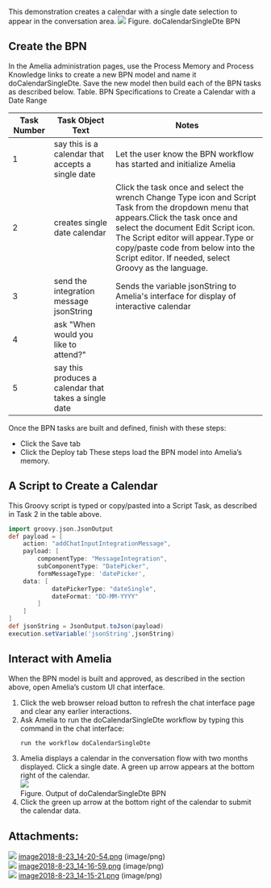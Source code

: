 This demonstration creates a calendar with a single date selection to appear in the conversation area.
![](attachments/11939957/11939958.png)
Figure. doCalendarSingleDte BPN
## Create the BPN
In the Amelia administration pages, use the Process Memory and Process Knowledge links to create a new BPN model and name it doCalendarSingleDte. Save the new model then build each of the BPN tasks as described below.
Table. BPN Specifications to Create a Calendar with a Date Range

| Task Number | Task Object Text | Notes |
| ----|----|----|
| 1 | say this is a calendar that accepts a single date | Let the user know the BPN workflow has started and initialize Amelia |
| 2 | creates single date calendar | Click the task once and select the wrench Change Type icon and Script Task from the dropdown menu that appears.Click the task once and select the document Edit Script icon. The Script editor will appear.Type or copy/paste code from below into the Script editor. If needed, select Groovy as the language. |
| 3 | send the integration message jsonString | Sends the variable jsonString to Amelia's interface for display of interactive calendar |
| 4 | ask "When would you like to attend?" |  |
| 5 | say this produces a calendar that takes a single date |  |

Once the BPN tasks are built and defined, finish with these steps:
-   Click the Save tab
-   Click the Deploy tab
These steps load the BPN model into Amelia’s memory.
## A Script to Create a Calendar
This Groovy script is typed or copy/pasted into a Script Task, as described in Task 2 in the table above.
``` groovy
import groovy.json.JsonOutput
def payload = [
    action: "addChatInputIntegrationMessage",
    payload: [
        componentType: "MessageIntegration",
        subComponentType: "DatePicker",
        formMessageType: 'datePicker',
    data: [
            datePickerType: "dateSingle",
            dateFormat: "DD-MM-YYYY"
        ]
    ]
]
def jsonString = JsonOutput.toJson(payload)
execution.setVariable('jsonString',jsonString)
```
## Interact with Amelia
When the BPN model is built and approved, as described in the section above, open Amelia’s custom UI chat interface.
1.  Click the web browser reload button to refresh the chat interface page and clear any earlier interactions.
2.  Ask Amelia to run the doCalendarSingleDte workflow by typing this command in the chat interface:
    ``` groovy
    run the workflow doCalendarSingleDte
    ```
3.  Amelia displays a calendar in the conversation flow with two months displayed. Click a single date. A green up arrow appears at the bottom right of the calendar.  
    ![](attachments/11939957/11939959.png)  
    Figure. Output of doCalendarSingleDte BPN  
4.  Click the green up arrow at the bottom right of the calendar to submit the calendar data.
## Attachments:
![](images/icons/bullet_blue.gif) [image2018-8-23_14-20-54.png](attachments/11939957/11939958.png) (image/png)  
![](images/icons/bullet_blue.gif) [image2018-8-23_14-16-59.png](attachments/11939957/11939959.png) (image/png)  
![](images/icons/bullet_blue.gif) [image2018-8-23_14-15-21.png](attachments/11939957/11939960.png) (image/png)  
